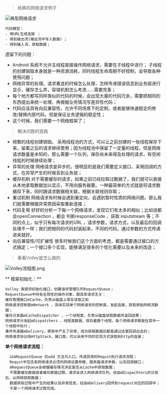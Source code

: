 > 经典的网络请求例子

![典型网络请求](http://upload-images.jianshu.io/upload_images/1239900-d1392553d9558bda.png?imageMogr2/auto-orient/strip%7CimageView2/2/w/1240)

    代码模型：
    - 用URL生成连接 ；
    - 得到输出流(输出流中写入数据) ;
    - 得到输入流，获取数据；

 遗留下的问题：
- Android 系统不允许主线程直接操作网络请求，需要在子线程中进行；
  子线程的创建销毁本身就是一种资源消耗，同时线程生命周期不好控制，会导致各种使用问题；
- 网络异常的处理。请求重连的时候怎么处理，怎样传递错误信息到业务层进行显示，缓存怎么弄，容错机制怎么考虑......需要完善；
- 每个地方都写同样类似的代码的时候，会出现大量的代码冗余，需要把相同的东西提出来统一处理，再根据业务情况写差异性代码；
- 代码应该具有向后兼容性，允许不同场景下的定制，或者能够快速稳定的修改/替换内部代码，但是保证业务逻辑的稳定性；
- 这个时候，我们需要一个网络框架了；

> 解决问题的思路
  
   - 频繁的线程创建销毁。
      采用线程池的方式，可以让之前创建的一些线程保存下来，留着之后的请求继续使用；因为线程池中保留了一定量的线程，但是网络请求数量是未知的，那么需要一个队列，保存尚未来得及处理的请求，有空闲线程的时候继续处理；
   - 异常的处理
      网络请求是异步的，很明显的是我们需要定义接口，采用回调的方式，在异常产生的时候丢到业务层；
   - 缓存机制
      对于需要缓存的请求，如果之前已经拉取过数据了，我们就可以直接从本地拿取数据加以显示，不用向服务器要。一种最简单的方式就是将请求数据存下来，同时跟请求数据相关联，根据关联规则存取；
   - 重试机制
      网络请求有时候会遇到重定向，会遇到暂时性质的网络问题。那么我们就需要根据异常原因采取重新连接；
   - 代码复用
      好好的分析一下每一个网络请求，发现它们有太多的相似；比如说都会openConnection ，都会 判断responseCode ，获取 inputstream 等；不同的点上，似乎只有每次请求的URL ，请求参数，请求方式，以及最后的回调处理不一样；我们把相同的代码封装起来，不同的代码，通过参数的方式传递进来就好。
  - 向后兼容性/可扩展性
     很多时候我们这个方面的考虑，都是需要通过接口的方式搞定；一个接口多个实现，能够满足很多的个性化需要以及未来的改造；
      
> 看看Volley是怎么做的

![Volley流程图.png](http://upload-images.jianshu.io/upload_images/1239900-680afea1e5ab2b3e.png?imageMogr2/auto-orient/strip%7CimageView2/2/w/1240)

  ** 框架初始化：**
  
    Volley 类提供初始化接口，创建请求管理队列RequestQueue；
    RequestQueue中持有全局性的操作对象，跟具体请求无关：
    缓存管理接口mCache，负责从磁盘上保存读取之前
    网络请求控制类mNetwork ，具体实现单个网络请求的控制类，发起连接，获取原始网络流数据；
    缓存分发器mCacheDispatcher ，一个线程类，负责从磁盘读取数据并返回结果；
    网络请求分发起mDispatchers ，线程类数据，保存着数个线程，每个网络请求都是在其中一个线程中执行；
    事件传递器mDelivery，框架中产生了异常，成功获取数据后都是通过这里回调出去的；
    网络请求协议栈HttpStack，接口类，可以采用不同的实现方式获取到http的连接；       

  **单个网络请求流程：**
    
      以mRequestQueue 的add 方法为入口，传递具体的Requst执行请求流程；
      Requst中包含有网络请求必须的网络设置参数，服务器请求参数，以及回调接口；
      mRequestQueue会根据缓存情况决定是否从Cache中获取数据；               
      不需要缓存数据或者缓存数据过期，请求会进入网络请求队列，经由mDispachters的分发后，从网络获取数据；
      数据获取过程中产生的结果以及异常信息，经由mDelivery回传到request对应的回调中；
      于是一个网络请求过程完成。
